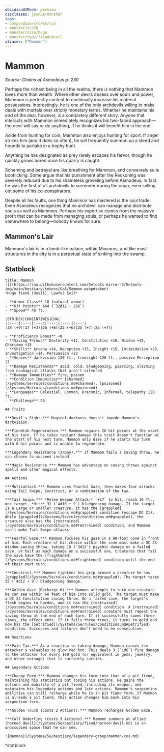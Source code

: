 ```yaml
---
obsidianUIMode: preview
cssclasses: json5e-monster
tags:
- compendium/src/5e/coa
- monster/cr/26
- monster/size/huge
- monster/type/fiend/devil
aliases: ["Mammon"]
---
```

# Mammon
*Source: Chains of Asmodeus p. 230*  

Perhaps the richest being in all the realms, there is nothing that Mammon loves more than wealth. Where other devils obsess over souls and power, Mammon is perfectly content to continually increase his material possessions. Interestingly, he is one of the only archdevils willing to make deals with mortals over strictly monetary terms. Whether he maintains his end of the deal, however, is a completely different story. Anyone that interacts with Mammon immediately recognizes his two-faced approach—the devil will say or do anything, if he thinks it will benefit him in the end.

Aside from hunting for coin, Mammon also enjoys hunting for sport. If anger strikes him (and it does so often), he will frequently summon up a steed and hounds to partake in a trophy hunt.

Anything he has designated as prey rarely escapes his fervor, though he quickly grows bored once his quarry is caught.

Scheming and betrayal are like breathing for Mammon, and conversely so is bootlicking. Some argue that his punishment after the Reckoning was severely reduced due to his shameless groveling before Asmodeus. In fact, he was the first of all archdevils to surrender during the coup, even selling out some of his co-conspirators.

Despite all his faults, one thing Mammon has mastered is the soul trade. Even Asmodeus recognizes that no archdevil can manage and distribute souls as well as Mammon. Perhaps his expertise comes from the massive profit that can be made from managing souls, or perhaps he wanted to find somewhere to belong—nobody knows for sure.

## Mammon's Lair

Mammon's lair is in a tomb-like palace, within Minauros, and like most structures in the city is in a perpetual state of sinking into the swamp.

## Statblock

```ad-statblock
title: Mammon
![](https://raw.githubusercontent.com/5etools-mirror-2/5etools-img/main/bestiary/tokens/CoA/Mammon.webp#token)
*Huge fiend (devil), Lawful Evil*

- **Armor Class** 18 (natural armor)
- **Hit Points** 464 (`32d12 + 256`)
- **Speed** 40 ft.

|STR|DEX|CON|INT|WIS|CHA|
|:---:|:---:|:---:|:---:|:---:|:---:|
|28 (+9)|17 (+3)|26 (+8)|22 (+6)|25 (+7)|25 (+7)|

- **Proficiency Bonus** +8
- **Saving Throws** Dexterity +11, Constitution +16, Wisdom +15, Charisma +15
- **Skills** Arcana +14, Deception +15, Insight +15, Intimidation +23, Investigation +14, Persuasion +23
- **Senses** darkvision 120 ft., truesight 120 ft., passive Perception 17
- **Damage Resistances** acid; cold; bludgeoning, piercing, slashing from nonmagical attacks that aren't silvered
- **Damage Immunities** fire, poison
- **Condition Immunities** [charmed](/Systems/5e/rules/conditions.md#charmed), [poisoned](/Systems/5e/rules/conditions.md#poisoned)
- **Languages** Celestial, Common, Draconic, Infernal, telepathy 120 ft.
- **Challenge** 26

## Traits

***Devil's Sight.*** Magical darkness doesn't impede Mammon's darkvision.

***Fiendish Regeneration.*** Mammon regains 20 hit points at the start of his turn. If he takes radiant damage this trait doesn't function at the start of his next turn. Mammon only dies if he starts his turn with 0 hit points and is unable to regenerate.

***Legendary Resistance (3/Day).*** If Mammon fails a saving throw, he can choose to succeed instead

***Magic Resistance.*** Mammon has advantage on saving throws against spells and other magical effects.

## Actions

***Multiattack.*** Mammon uses Fearful Gaze, then makes four attacks using Tail Swipe, Constrict, or a combination of the two.

***Tail Swipe.*** *Melee Weapon Attack:* `+17` to hit, reach 10 ft., one target. *Hit:* 31 (`4d10 + 9`) bludgeoning damage. If the target is a Large or smaller creature, it has the [grappled](/Systems/5e/rules/conditions.md#grappled) condition (escape DC 21). While [grappled](/Systems/5e/rules/conditions.md#grappled), the creature also has the [restrained](/Systems/5e/rules/conditions.md#restrained) condition, and Mammon can't make Tail Swipe attacks.

***Fearful Gaze.*** Mammon focuses his gaze in a 90-foot cone in front of him. Each creature of his choice within the cone must make a DC 23 Wisdom saving throw, taking 19 (`3d12`) psychic damage on a failed save, or half as much damage on a successful one. Creatures that fail the save have the [frightened](/Systems/5e/rules/conditions.md#frightened) condition until the end of their next turn.

***Constrict.*** Mammon tightens his grip around a creature he has [grappled](/Systems/5e/rules/conditions.md#grappled). The target takes 35 (`4d12 + 9`) bludgeoning damage.

***Golden Gaze (Recharge 6).*** Mammon attempts to turn one creature he can see within 60 feet of him into solid gold. The target must make a DC 23 Constitution saving throw. On a failed save, the target's flesh begins to harden, and it has the [restrained](/Systems/5e/rules/conditions.md#restrained) condition. A [restrained](/Systems/5e/rules/conditions.md#restrained) creature must repeat the saving throw at the end of each turn. If it successfully saves three times, the effect ends. If it fails three times, it turns to gold and now has the [petrified](/Systems/5e/rules/conditions.md#petrified) condition. Successes and failures don't need to be consecutive.

## Reactions

***Pain Tax.*** As a reaction to taking damage, Mammon causes the attacker's valuables to glow red hot. This deals 3 (`1d6`) fire damage to the attacker for every 100 gold (or equivalent in gems, jewelry, and other coinage) that it currently carries.

## Legendary Actions

***Change Form.*** Mammon changes his form into that of a pit fiend, maintaining his statistics but losing his actions. He gains the actions and mobility of a pit fiend, including its weapon, and maintains his legendary actions and lair actions. Mammon's serpentine abilities can still recharge while he is in pit fiend form. If Mammon is already a pit fiend, this action changes him back into his serpentine form.

***Golden Touch (Costs 2 Actions).*** Mammon recharges Golden Gaze.

***Call Underling (Costs 3 Actions).*** Mammon summons an allied [horned devil](/Systems/5e/bestiary/fiend/horned-devil.md) in an unoccupied space that he can see.

![Mammon](/Systems/5e/bestiary/legendary-group/mammon-coa.md)
```
^statblock